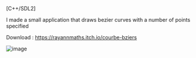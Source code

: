 [C++/SDL2]

I made a small application that draws bezier curves with a number of points specified

Download : https://rayannmaths.itch.io/courbe-bziers

![image](https://github.com/Hdmx-art/bezier-curves/assets/63593247/84e49cdc-506e-470f-a1be-f4f9d8cf3a27)
